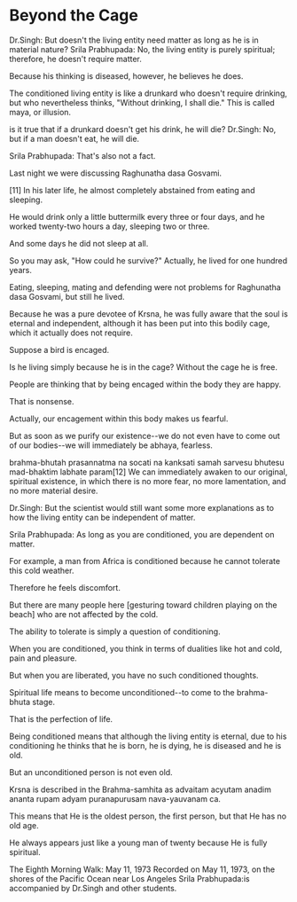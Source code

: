 # Beyond the Cage

Dr.Singh: But doesn't the living entity need matter as long as he is in material nature? Srila Prabhupada: No, the living entity is purely spiritual; therefore, he doesn't require matter.

Because his thinking is diseased, however, he believes he does.

The conditioned living entity is like a drunkard who doesn't require drinking, but who nevertheless thinks, "Without drinking, I shall die." This is called maya, or illusion.

is it true that if a drunkard doesn't get his drink, he will die? Dr.Singh: No, but if a man doesn't eat, he will die.

Srila Prabhupada: That's also not a fact.

Last night we were discussing Raghunatha dasa Gosvami.

[11] In his later life, he almost completely abstained from eating and sleeping.

He would drink only a little buttermilk every three or four days, and he worked twenty-two hours a day, sleeping two or three.

And some days he did not sleep at all.

So you may ask, "How could he survive?" Actually, he lived for one hundred years.

Eating, sleeping, mating and defending were not problems for Raghunatha dasa Gosvami, but still he lived.

Because he was a pure devotee of Krsna, he was fully aware that the soul is eternal and independent, although it has been put into this bodily cage, which it actually does not require.

Suppose a bird is encaged.

Is he living simply because he is in the cage? Without the cage he is free.

People are thinking that by being encaged within the body they are happy.

That is nonsense.

Actually, our encagement within this body makes us fearful.

But as soon as we purify our existence--we do not even have to come out of our bodies--we will immediately be abhaya, fearless.

brahma-bhutah prasannatma na socati na kanksati samah sarvesu bhutesu mad-bhaktim labhate param[12] We can immediately awaken to our original, spiritual existence, in which there is no more fear, no more lamentation, and no more material desire.

Dr.Singh: But the scientist would still want some more explanations as to how the living entity can be independent of matter.

Srila Prabhupada: As long as you are conditioned, you are dependent on matter.

For example, a man from Africa is conditioned because he cannot tolerate this cold weather.

Therefore he feels discomfort.

But there are many people here [gesturing toward children playing on the beach] who are not affected by the cold.

The ability to tolerate is simply a question of conditioning.

When you are conditioned, you think in terms of dualities like hot and cold, pain and pleasure.

But when you are liberated, you have no such conditioned thoughts.

Spiritual life means to become unconditioned--to come to the brahma-bhuta stage.

That is the perfection of life.

Being conditioned means that although the living entity is eternal, due to his conditioning he thinks that he is born, he is dying, he is diseased and he is old.

But an unconditioned person is not even old.

Krsna is described in the Brahma-samhita as advaitam acyutam anadim ananta rupam adyam puranapurusam nava-yauvanam ca.

This means that He is the oldest person, the first person, but that He has no old age.

He always appears just like a young man of twenty because He is fully spiritual.

The Eighth Morning Walk: May 11, 1973 Recorded on May 11, 1973, on the shores of the Pacific Ocean near Los Angeles Srila Prabhupada:is accompanied by Dr.Singh and other students.

